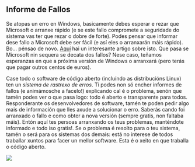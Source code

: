 <?php require("../../entete.php"); ?> <?php require("../../base.php"); ?>

<div id="corps">

<h2>Informe de Fallos</h2>

Se atopas un erro en Windows, basicamente debes esperar e rezar que Microsoft o arranxe rápido (e se este fallo compromete a seguridade do sistema vas ter que rezar o dobre de forte). Podes pensar que informar dese fallo a Microsoft debe ser fácil (e así eles o arranxarán máis rápido). Bo... pénsao de novo. <a 
href="http://www.oreillynet.com/mac/blog/2002/06/mission_impossible_submitting.html">Aquí</a> 
hai un interesante artigo sobre isto. Que pasa se Microsoft nin sequera se decata dos fallos? Nese caso, teñamos esperanzas en que a próxima versión de Windows o arranxará (pero terás que pagar outros centos de euros).

Case todo o software de código aberto (incluíndo as distribucións Linux) ten un <i>sistema de rastrexo de erros</i>. Ti podes non só encher informes de fallos (e animámosche a facelo!) explicando cal é o problema, senón que tamén podes ver o que pasa logo: todo é aberto e transparente para todos. Responderante os desenvolvedores de software, tamén te poden pedir algo mais de información que lles axude a solucionar o erro. Saberás cando foi arranxado o fallo e como obter a nova versión (sempre gratis, non faltaba máis). Entón aquí tes persoas arranxando os teus problemas, manténdote informado e todo iso gratis!. Se o problema é resolto para o teu sistema, tamén o será para os sistemas dos demais: está no interese de todos traballar xuntos para facer un mellor software. Esta é o xeito en que traballa o código aberto.

<img src="Images/report_bugs_thumb.png" />

</div>


